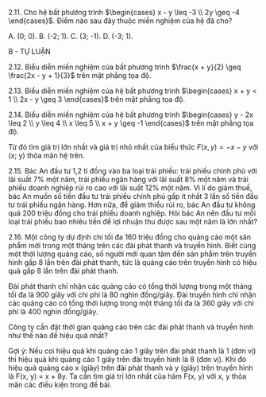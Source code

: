 2.11. Cho hệ bất phương trình $\begin{cases} x - y \leq -3 \\ 2y \geq -4 \end{cases}$. Điểm nào sau đây thuộc miền nghiệm của hệ đã cho?

A. (0; 0).        B. (-2; 1).        C. (3; -1).        D. (-3; 1).

B - TỰ LUẬN

2.12. Biểu diễn miền nghiệm của bất phương trình $\frac{x + y}{2} \geq \frac{2x - y + 1}{3}$ trên mặt phẳng tọa độ.

2.13. Biểu diễn miền nghiệm của hệ bất phương trình $\begin{cases} x + y < 1 \\ 2x - y \geq 3 \end{cases}$ trên mặt phẳng tọa độ.

2.14. Biểu diễn miền nghiệm của hệ bất phương trình $\begin{cases} y - 2x \leq 2 \\ y \leq 4 \\ x \leq 5 \\ x + y \geq -1 \end{cases}$ trên mặt phẳng tọa độ.

Từ đó tìm giá trị lớn nhất và giá trị nhỏ nhất của biểu thức $F(x, y) = -x - y$ với (x; y) thỏa mãn hệ trên.

2.15. Bác An đầu tư 1,2 tỉ đồng vào ba loại trái phiếu: trái phiếu chính phủ với lãi suất 7% một năm, trái phiếu ngân hàng với lãi suất 8% một năm và trái phiếu doanh nghiệp rủi ro cao với lãi suất 12% một năm. Vì lí do giảm thuế, bác An muốn số tiền đầu tư trái phiếu chính phủ gấp ít nhất 3 lần số tiền đầu tư trái phiếu ngân hàng. Hơn nữa, để giảm thiểu rủi ro, bác An đầu tư không quá 200 triệu đồng cho trái phiếu doanh nghiệp. Hỏi bác An nên đầu tư mỗi loại trái phiếu bao nhiêu tiền để lợi nhuận thu được sau một năm là lớn nhất?

2.16. Một công ty dự định chi tối đa 160 triệu đồng cho quảng cáo một sản phẩm mới trong một tháng trên các đài phát thanh và truyền hình. Biết cùng một thời lượng quảng cáo, số người mới quan tâm đến sản phẩm trên truyền hình gấp 8 lần trên đài phát thanh, tức là quảng cáo trên truyền hình có hiệu quả gấp 8 lần trên đài phát thanh.

Đài phát thanh chỉ nhận các quảng cáo có tổng thời lượng trong một tháng tối đa là 900 giây với chi phí là 80 nghìn đồng/giây. Đài truyền hình chỉ nhận các quảng cáo có tổng thời lượng trong một tháng tối đa là 360 giây với chi phí là 400 nghìn đồng/giây.

Công ty cần đặt thời gian quảng cáo trên các đài phát thanh và truyền hình như thế nào để hiệu quả nhất?

Gợi ý: Nếu coi hiệu quả khi quảng cáo 1 giây trên đài phát thanh là 1 (đơn vị) thì hiệu quả khi quảng cáo 1 giây trên đài truyền hình là 8 (đơn vị). Khi đó hiệu quả quảng cáo x (giây) trên đài phát thanh và y (giây) trên truyền hình là F(x, y) = x + 8y. Ta cần tìm giá trị lớn nhất của hàm F(x, y) với x, y thỏa mãn các điều kiện trong đề bài.